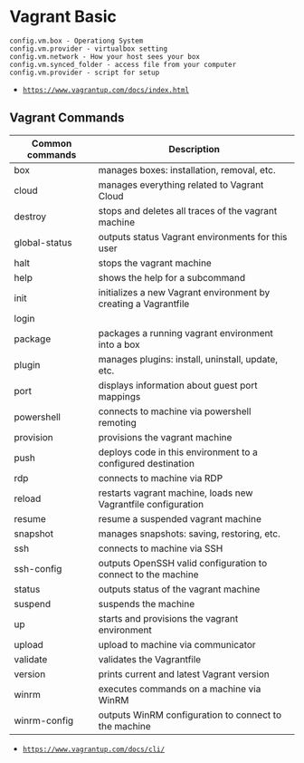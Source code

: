 # Vagrant Basic

```
config.vm.box - Operationg System
config.vm.provider - virtualbox setting
config.vm.network - How your host sees your box
config.vm.synced_folder - access file from your computer
config.vm.provider - script for setup
```

- [`https://www.vagrantup.com/docs/index.html`](https://www.vagrantup.com/docs/index.html)

## Vagrant Commands

Common commands | Description
--------------- | ---------------------------------------------------------------
box             | manages boxes: installation, removal, etc.
cloud           | manages everything related to Vagrant Cloud
destroy         | stops and deletes all traces of the vagrant machine
global-status   | outputs status Vagrant environments for this user
halt            | stops the vagrant machine
help            | shows the help for a subcommand
init            | initializes a new Vagrant environment by creating a Vagrantfile
login           |
package         | packages a running vagrant environment into a box
plugin          | manages plugins: install, uninstall, update, etc.
port            | displays information about guest port mappings
powershell      | connects to machine via powershell remoting
provision       | provisions the vagrant machine
push            | deploys code in this environment to a configured destination
rdp             | connects to machine via RDP
reload          | restarts vagrant machine, loads new Vagrantfile configuration
resume          | resume a suspended vagrant machine
snapshot        | manages snapshots: saving, restoring, etc.
ssh             | connects to machine via SSH
ssh-config      | outputs OpenSSH valid configuration to connect to the machine
status          | outputs status of the vagrant machine
suspend         | suspends the machine
up              | starts and provisions the vagrant environment
upload          | upload to machine via communicator
validate        | validates the Vagrantfile
version         | prints current and latest Vagrant version
winrm           | executes commands on a machine via WinRM
winrm-config    | outputs WinRM configuration to connect to the machine

- [`https://www.vagrantup.com/docs/cli/`](https://www.vagrantup.com/docs/cli/)

